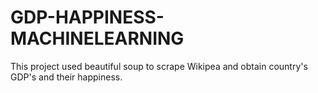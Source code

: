 # GDP-HAPPINESS-MACHINELEARNING
This project used beautiful soup to scrape Wikipea and obtain country's GDP's and their happiness.
